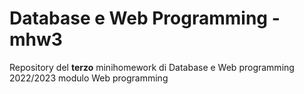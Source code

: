 # Database e Web Programming - mhw3

Repository del **terzo** minihomework di Database e Web programming 2022/2023 modulo Web programming
